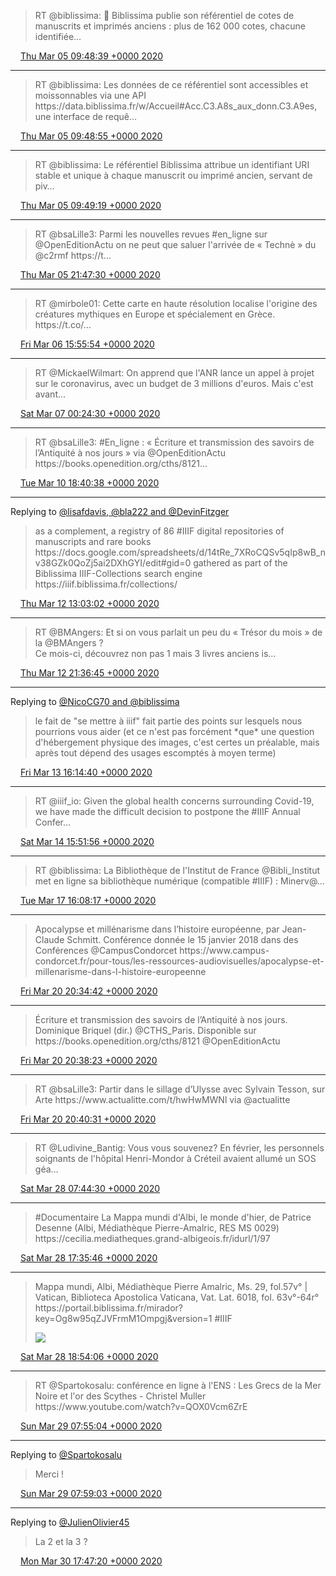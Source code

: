 > RT @biblissima: 🚀 Biblissima publie son référentiel de cotes de manuscrits et imprimés anciens : plus de 162 000 cotes, chacune identifiée…

<img src="../../media/tweet.ico" width="12" /> [Thu Mar 05 09:48:39 +0000 2020](https://twitter.com/regisrob/status/1235502476343881734)

----

> RT @biblissima: Les données de ce référentiel sont accessibles et moissonnables via une API https://data\.biblissima\.fr/w/Accueil\#Acc\.C3\.A8s\_aux\_donn\.C3\.A9es, une interface de requê…

<img src="../../media/tweet.ico" width="12" /> [Thu Mar 05 09:48:55 +0000 2020](https://twitter.com/regisrob/status/1235502542261571590)

----

> RT @biblissima: Le référentiel Biblissima attribue un identifiant URI stable et unique à chaque manuscrit ou imprimé ancien, servant de piv…

<img src="../../media/tweet.ico" width="12" /> [Thu Mar 05 09:49:19 +0000 2020](https://twitter.com/regisrob/status/1235502643125956608)

----

> RT @bsaLille3: Parmi les nouvelles revues \#en\_ligne sur @OpenEditionActu on ne peut que saluer l'arrivée de « Technè » du @c2rmf  https://t…

<img src="../../media/tweet.ico" width="12" /> [Thu Mar 05 21:47:30 +0000 2020](https://twitter.com/regisrob/status/1235683378994782208)

----

> RT @mirbole01: Cette carte en haute résolution localise l'origine des créatures mythiques en Europe et spécialement en Grèce\.  
> https://t\.co/…

<img src="../../media/tweet.ico" width="12" /> [Fri Mar 06 15:55:54 +0000 2020](https://twitter.com/regisrob/status/1235957287166058497)

----

> RT @MickaelWilmart: On apprend que l'ANR lance un appel à projet sur le coronavirus, avec un budget de 3 millions d'euros\. Mais c'est avant…

<img src="../../media/tweet.ico" width="12" /> [Sat Mar 07 00:24:30 +0000 2020](https://twitter.com/regisrob/status/1236085279326420992)

----

> RT @bsaLille3: \#En\_ligne : « Écriture et transmission des savoirs de l’Antiquité à nos jours » via @OpenEditionActu https://books\.openedition\.org/cths/8121…

<img src="../../media/tweet.ico" width="12" /> [Tue Mar 10 18:40:38 +0000 2020](https://twitter.com/regisrob/status/1237448295062155264)

----

Replying to [@lisafdavis, @bla222 and @DevinFitzger](https://twitter.com/lisafdavis/status/1237931845133664257)

> as a complement, a registry of 86 \#IIIF digital repositories of manuscripts and rare books https://docs\.google\.com/spreadsheets/d/14tRe\_7XRoCQSv5qIp8wB\_nv38GZk0QoZj5ai2DXhGYI/edit\#gid\=0 gathered as part of the Biblissima IIIF\-Collections search engine https://iiif\.biblissima\.fr/collections/

<img src="../../media/tweet.ico" width="12" /> [Thu Mar 12 13:03:02 +0000 2020](https://twitter.com/regisrob/status/1238088108329111552)

----

> RT @BMAngers: Et si on vous parlait un peu du « Trésor du mois » de la @BMAngers ?  
> Ce mois\-ci, découvrez non pas 1 mais 3 livres anciens is…

<img src="../../media/tweet.ico" width="12" /> [Thu Mar 12 21:36:45 +0000 2020](https://twitter.com/regisrob/status/1238217391676547079)

----

Replying to [@NicoCG70 and @biblissima](https://twitter.com/NicoCG70/status/1238452382876536833)

> le fait de "se mettre à iiif" fait partie des points sur lesquels nous pourrions vous aider \(et ce n'est pas forcément \*que\* une question d'hébergement physique des images, c'est certes un préalable, mais après tout dépend des usages escomptés à moyen terme\)

<img src="../../media/tweet.ico" width="12" /> [Fri Mar 13 16:14:40 +0000 2020](https://twitter.com/regisrob/status/1238498721312227328)

----

> RT @iiif\_io: Given the global health concerns surrounding Covid\-19, we have made the difficult decision to postpone the \#IIIF Annual Confer…

<img src="../../media/tweet.ico" width="12" /> [Sat Mar 14 15:51:56 +0000 2020](https://twitter.com/regisrob/status/1238855389007020032)

----

> RT @biblissima: La Bibliothèque de l'Institut de France @Bibli\_Institut met en ligne sa bibliothèque numérique \(compatible \#IIIF\) : Minerv@…

<img src="../../media/tweet.ico" width="12" /> [Tue Mar 17 16:08:17 +0000 2020](https://twitter.com/regisrob/status/1239946670307147776)

----

> Apocalypse et millénarisme dans l’histoire européenne, par Jean\-Claude Schmitt\. Conférence donnée le 15 janvier 2018 dans des Conférences @CampusCondorcet https://www\.campus\-condorcet\.fr/pour\-tous/les\-ressources\-audiovisuelles/apocalypse\-et\-millenarisme\-dans\-l\-histoire\-europeenne

<img src="../../media/tweet.ico" width="12" /> [Fri Mar 20 20:34:42 +0000 2020](https://twitter.com/regisrob/status/1241100875910860800)

----

> Écriture et transmission des savoirs de l’Antiquité à nos jours\. Dominique Briquel \(dir\.\) @CTHS\_Paris\. Disponible sur  https://books\.openedition\.org/cths/8121 @OpenEditionActu

<img src="../../media/tweet.ico" width="12" /> [Fri Mar 20 20:38:23 +0000 2020](https://twitter.com/regisrob/status/1241101804877811714)

----

> RT @bsaLille3: Partir dans le sillage d’Ulysse avec Sylvain Tesson, sur Arte https://www\.actualitte\.com/t/hwHwMWNl via @actualitte

<img src="../../media/tweet.ico" width="12" /> [Fri Mar 20 20:40:31 +0000 2020](https://twitter.com/regisrob/status/1241102343749410818)

----

> RT @Ludivine\_Bantig: Vous vous souvenez? En février, les personnels soignants de l'hôpital Henri\-Mondor à Créteil avaient allumé un SOS géa…

<img src="../../media/tweet.ico" width="12" /> [Sat Mar 28 07:44:30 +0000 2020](https://twitter.com/regisrob/status/1243806154377043971)

----

> \#Documentaire La Mappa mundi d'Albi, le monde d'hier, de Patrice Desenne \(Albi, Médiathèque Pierre\-Amalric, RES MS 0029\) https://cecilia\.mediatheques\.grand\-albigeois\.fr/idurl/1/97

<img src="../../media/tweet.ico" width="12" /> [Sat Mar 28 17:35:46 +0000 2020](https://twitter.com/regisrob/status/1243954951673577473)

----

> Mappa mundi, Albi, Médiathèque Pierre Amalric, Ms\. 29, fol\.57v° \| Vatican, Biblioteca Apostolica Vaticana, Vat\. Lat\. 6018, fol\. 63v°\-64r° https://portail\.biblissima\.fr/mirador?key\=Og8w95qZJVFrmM1Ompgj&version\=1 \#IIIF 
> 
> ![](../../media/1243974662368964608-EUN68-nWkAQGoZJ.jpg)

<img src="../../media/tweet.ico" width="12" /> [Sat Mar 28 18:54:06 +0000 2020](https://twitter.com/regisrob/status/1243974662368964608)

----

> RT @Spartokosalu: conférence en ligne à l'ENS : Les Grecs de la Mer Noire et l'or des Scythes \- Christel Muller  
> https://www\.youtube\.com/watch?v\=QOX0Vcm6ZrE

<img src="../../media/tweet.ico" width="12" /> [Sun Mar 29 07:55:04 +0000 2020](https://twitter.com/regisrob/status/1244171201393590284)

----

Replying to [@Spartokosalu](https://twitter.com/Spartokosalu/status/1244159906556579844)

> Merci \!

<img src="../../media/tweet.ico" width="12" /> [Sun Mar 29 07:59:03 +0000 2020](https://twitter.com/regisrob/status/1244172202804760576)

----

Replying to [@JulienOlivier45](https://twitter.com/JulienOlivier45/status/1244559332835983360)

> La 2 et la 3 ?

<img src="../../media/tweet.ico" width="12" /> [Mon Mar 30 17:47:20 +0000 2020](https://twitter.com/regisrob/status/1244682635957452801)